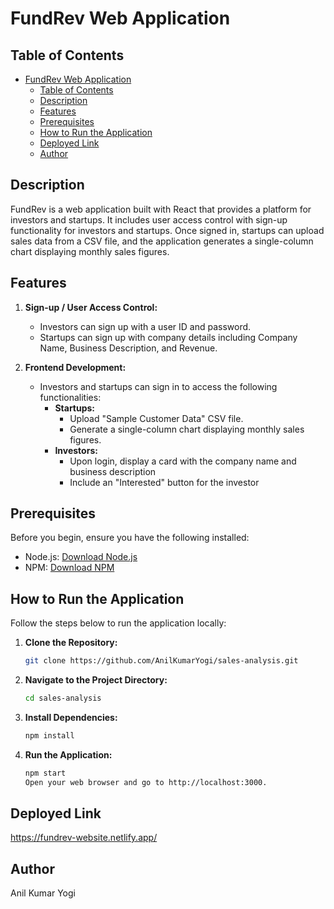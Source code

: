 # FundRev Web Application

## Table of Contents

- [FundRev Web Application](#fundrev-web-application)
  - [Table of Contents](#table-of-contents)
  - [Description](#description)
  - [Features](#features)
  - [Prerequisites](#prerequisites)
  - [How to Run the Application](#how-to-run-the-application)
  - [Deployed Link](#deployed-link)
  - [Author](#author)

## Description

FundRev is a web application built with React that provides a platform for investors and startups. It includes user access control with sign-up functionality for investors and startups. Once signed in, startups can upload sales data from a CSV file, and the application generates a single-column chart displaying monthly sales figures.

## Features

1. **Sign-up / User Access Control:**

   - Investors can sign up with a user ID and password.
   - Startups can sign up with company details including Company Name, Business Description, and Revenue.

2. **Frontend Development:**
   - Investors and startups can sign in to access the following functionalities:
     - **Startups:**
       - Upload "Sample Customer Data" CSV file.
       - Generate a single-column chart displaying monthly sales figures.
     - **Investors:**
       - Upon login, display a card with the company name and business description
       - Include an "Interested" button for the investor

## Prerequisites

Before you begin, ensure you have the following installed:

- Node.js: [Download Node.js](https://nodejs.org/)
- NPM: [Download NPM](https://www.npmjs.com/get-npm)

## How to Run the Application

Follow the steps below to run the application locally:

1. **Clone the Repository:**
   ```bash
   git clone https://github.com/AnilKumarYogi/sales-analysis.git
   ```
2. **Navigate to the Project Directory:**
   ```bash
   cd sales-analysis
   ```
3. **Install Dependencies:**
   ```bash
   npm install
   ```
4. **Run the Application:**
   ```bash
   npm start
   Open your web browser and go to http://localhost:3000.
   ```

## Deployed Link

https://fundrev-website.netlify.app/

## Author

Anil Kumar Yogi
